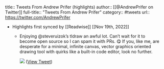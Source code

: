title:: Tweets From Andrew Prifer (highlights)
author:: [[@AndrewPrifer on Twitter]]
full-title:: "Tweets From Andrew Prifer"
category:: #tweets
url:: https://twitter.com/AndrewPrifer

- Highlights first synced by [[Readwise]] [[Nov 19th, 2022]]
	- Enjoying @steveruizok’s tldraw an awful lot. Can’t wait for it to become open source so I can spam it with PRs. 😋 If you, like me, are desperate for a minimal, infinite canvas, vector graphics oriented drawing tool with quirks like a built-in code editor, look no further. 
	  
	  ![](https://pbs.twimg.com/media/E6MGr23XsAkdIPL.jpg) ([View Tweet](https://twitter.com/AndrewPrifer/status/1414982063837618183))